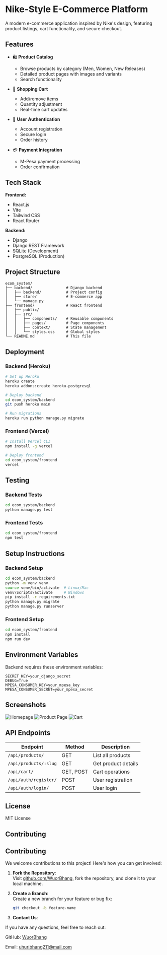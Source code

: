 # Nike-Style E-Commerce Platform

A modern e-commerce application inspired by Nike's design, featuring product listings, cart functionality, and secure checkout.

## Features

- 🛍️ **Product Catalog**
  - Browse products by category (Men, Women, New Releases)
  - Detailed product pages with images and variants
  - Search functionality

- 🛒 **Shopping Cart**
  - Add/remove items
  - Quantity adjustment
  - Real-time cart updates

- 🔐 **User Authentication**
  - Account registration
  - Secure login
  - Order history

- 💳 **Payment Integration**
  - M-Pesa payment processing
  - Order confirmation

## Tech Stack

**Frontend:**
- React.js
- Vite
- Tailwind CSS
- React Router

**Backend:**
- Django
- Django REST Framework
- SQLite (Development)
- PostgreSQL (Production)

## Project Structure

```
ecom_system/
├── backend/               # Django backend
│   ├── backend/           # Project config
│   ├── store/             # E-commerce app
│   └── manage.py
├── frontend/              # React frontend
│   ├── public/
│   ├── src/
│   │   ├── components/    # Reusable components
│   │   ├── pages/         # Page components
│   │   ├── context/       # State management
│   │   └── styles.css     # Global styles
└── README.md              # This file
```

## Deployment

### Backend (Heroku)
```bash
# Set up Heroku
heroku create
heroku addons:create heroku-postgresql

# Deploy backend
cd ecom_system/backend
git push heroku main

# Run migrations
heroku run python manage.py migrate
```

### Frontend (Vercel)
```bash
# Install Vercel CLI
npm install -g vercel

# Deploy frontend
cd ecom_system/frontend
vercel
```

## Testing

### Backend Tests
```bash
cd ecom_system/backend
python manage.py test
```

### Frontend Tests
```bash
cd ecom_system/frontend
npm test
```

## Setup Instructions

### Backend Setup
```bash
cd ecom_system/backend
python -m venv venv
source venv/bin/activate  # Linux/Mac
venv\Scripts\activate     # Windows
pip install -r requirements.txt
python manage.py migrate
python manage.py runserver
```

### Frontend Setup
```bash
cd ecom_system/frontend
npm install
npm run dev
```

## Environment Variables

Backend requires these environment variables:
```
SECRET_KEY=your_django_secret
DEBUG=True
MPESA_CONSUMER_KEY=your_mpesa_key
MPESA_CONSUMER_SECRET=your_mpesa_secret
```

## Screenshots

![Homepage](screenshots/home.png)
![Product Page](screenshots/product.png)
![Cart](screenshots/cart.png)

## API Endpoints

| Endpoint | Method | Description |
|----------|--------|-------------|
| `/api/products/` | GET | List all products |
| `/api/products/:slug` | GET | Get product details |
| `/api/cart/` | GET, POST | Cart operations |
| `/api/auth/register/` | POST | User registration |
| `/api/auth/login/` | POST | User login |

## License

MIT License

## Contributing

## Contributing

We welcome contributions to this project! Here's how you can get involved:

1. **Fork the Repository**:  
   Visit [github.com/WuorBhang](https://github.com/WuorBhang/InternIntelligence_e_commerce.git), fork the repository, and clone it to your local machine.

2. **Create a Branch**:  
   Create a new branch for your feature or bug fix:

   ```bash
   git checkout -b feature-name

3. **Contact Us**:

If you have any questions, feel free to reach out:

GitHub: [WuorBhang](https://github.com/WuorBhang)

Email: [uhuribhang211@mail.com](mailto:uhuribhang211@mail.com)
